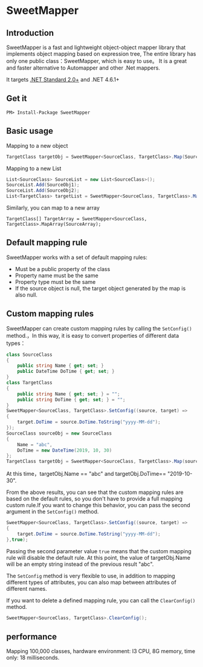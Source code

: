 # SweetMapper
## Introduction

SweetMapper  is a fast and lightweight object-object mapper  library that implements object mapping based on  expression tree, The entire library has only one public class：SweetMapper, which is easy to use。 It is a great and faster alternative to Automapper and other .Net mappers.

It targets [.NET Standard 2.0+](https://docs.microsoft.com/en-us/dotnet/articles/standard/library) and .NET 4.6.1+

## Get it

```
PM> Install-Package SweetMapper
```

## Basic usage

Mapping to a new object

```c#
TargetClass targetObj = SweetMapper<SourceClass, TargetClass>.Map(SourceObj);
```

Mapping to a new List

```c#
List<SourceClass> SourceList = new List<SourceClass>();
SourceList.Add(SourceObj1);
SourceList.Add(SourceObj2);
List<TargetClass> targetList = SweetMapper<SourceClass, TargetClass>.MapList(SourceList);
```

Similarly, you can map to a new array

```
TargetClass[] TargetArray = SweetMapper<SourceClass, TargetClass>.MapArray(SourceArray);
```

## Default mapping rule

SweetMapper works with a set of default mapping rules:

- Must be a public property of the class
- Property name must be the same
- Property type must be the same
- If the source object is null, the target object generated by the map is also null.

## Custom mapping rules

SweetMapper can create custom mapping rules by calling the `SetConfig()` method.，In this way, it is easy to convert properties of different data types：

```c#
class SourceClass
{
    public string Name { get; set; }
    public DateTime DoTime { get; set; }
}
class TargetClass
{
    public string Name { get; set; } = "";
    public string DoTime { get; set; } = "";
}
SweetMapper<SourceClass, TargetClass>.SetConfig((source, target) =>
{
    target.DoTime = source.DoTime.ToString("yyyy-MM-dd");
});
SourceClass sourceObj = new SourceClass
{
    Name = "abc",
    DoTime = new DateTime(2019, 10, 30)
};
TargetClass targetObj = SweetMapper<SourceClass, TargetClass>.Map(sourceObj);
```

At this time，targetObj.Name == "abc" and targetObj.DoTime== "2019-10-30".

From the above results, you can see that the custom mapping rules are based on the default rules, so you don't have to provide a full mapping custom rule.If you want to change this behavior, you can pass the second argument in the `SetConfig()` method.

```c#
SweetMapper<SourceClass, TargetClass>.SetConfig((source, target) =>
{
    target.DoTime = source.DoTime.ToString("yyyy-MM-dd");
},true);
```

Passing the second parameter value `true` means that the custom mapping rule will disable the default rule. At this point, the value of targetObj.Name will be an empty string instead of the previous result "abc".

The `SetConfig` method is very flexible to use, in addition to mapping different types of attributes, you can also map between attributes of different names.

If you want to delete a defined mapping rule, you can call the `ClearConfig()` method.

```c#
SweetMapper<SourceClass, TargetClass>.ClearConfig();
```

## performance

Mapping 100,000 classes, hardware environment: I3 CPU, 8G memory, time only: 18 milliseconds.

